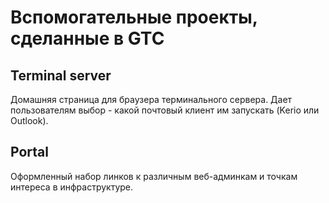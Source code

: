 # Вспомогательные проекты, сделанные в GTC

## Terminal server 

Домашняя страница для браузера терминального сервера. Дает пользователям выбор - какой почтовый клиент им запускать (Kerio или Outlook).

## Portal

Оформленный набор линков к различным веб-админкам и точкам интереса в инфраструктуре.